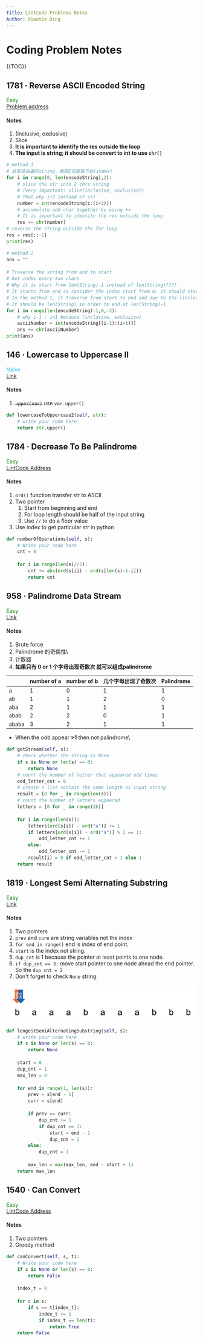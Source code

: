 ```yaml
---
Title: LintCode Problems Notes 
Author: Xiaotie Ding  
---
```


# Coding Problem Notes

{{TOC}} 

## 1781 · Reverse ASCll Encoded String
<span style="color:green">Easy</span>\
[Problem address](https://github.com/xiaotied/learn-coding/blob/master/problems/1781%20%C2%B7%20Reverse%20ASCII%20Encoded%20Strings.py)
#### Notes
1. (Inclusive, exclusive)
2. Slice
3. **It is important to identify the res outside the loop**
4. **The input is string; it should be convert to int to use `chr()`**

```python
# method 1
# 从前往后遍历string，每隔2位提取下标(index)
for i in range(0, len(encodeString),2):
    # slice the str into 2 chrs string 
    # (very important: slice(inclusive, exclusive))
    # That why i+2 instead of i+1
    number = int(encodeString[i:(i+2)])
    # accumulate add char together by using +=
    # It is important to identify the res outside the loop
    res += chr(number)
# reverse the string outside the for loop
res = res[::-1]
print(res)
```

```python
# method 2
ans = ""

# Traverse the string from end to start
# Get index every two chars
# Why it is start from len(String)-1 instead of len(String)????
# It starts from end so consider the index start from 0; it should start from len()-1
# In the method 1, it traverse from start to end and due to the (inclusive, exclusive)
# It should be len(String) in order to end at len(String)-1
for i in range(len(encodeString)-1,0,-2):
    # why i-1 : i+1 because (inclusive, exclusive)
    asciiNumber = int(encodeString[(i-1):(i+1)])
    ans += chr(asciiNumber)
print(ans)
```
## 146 · Lowercase to Uppercase II
<span style="color: rgb(50, 197, 255)">Naive</span>\
[Link](https://www.lintcode.com/problem/146)
#### Notes
1. ~~`upper(var)`~~ use `var.upper()`

```python
def lowercaseToUppercase2(self, str):
    # write your code here
    return str.upper()
```

## 1784 · Decrease To Be Palindrome
<span style="color:green">Easy</span> \
[LintCode Address](https://www.lintcode.com/problem/1784)
#### Notes
1. `ord()` function transfer str to ASCII
2. Two pointer
    1. Start from beginning and end
    2. For loop length should be half of the input string
    3. Use `//` to do a floor value 
4. Use index to get particular str in python

```python
def numberOfOperations(self, s):
    # Write your code here
    cnt = 0
    
    for i in range(len(s)//2):
        cnt += abs(ord(s[i]) - ord(s[len(s)-1-i]))
        return cnt

```

## 958 · Palindrome Data Stream
<span style="color:green">Easy</span> \
[Link](https://www.lintcode.com/problem/958)
#### Notes
1. Brute force
2. Palindrome 的奇偶性\
3. 计数器
4. **如果只有 0 or 1 个字母出现奇数次 就可以组成palindrome**

|   | number of a | number of b | 几个字母出现了奇数次 | Palindrome |
| ----------- | ----------- | ----------- | ----------- | ----------- |
| a | 1 | 0 | 1 | 1 |
| ab | 1 | 1 | 2 | 0 |
| aba | 2 | 1 | 1 | 1 |
| abab | 2 | 2 | 0 | 1 |
| ababa | 3 | 2 | 1 | 1 |

- When the odd appear **\>1** then not palindrome\


```python
def getStream(self, s):
    # check whether the string is None
    if s is None or len(s) == 0:
        return None
    # count the number of letter that appeared odd times
    odd_letter_cnt = 0
    # create a list contain the same length as input string
    result = [0 for _ in range(len(s))]
    # count the number of letters appeared
    letters = [0 for _ in range(26)]
    
    for i in range(len(s)):
        letters[ord(s[i]) - ord("a")] += 1
        if letters[ord(s[i]) - ord("a")] % 2 == 1:
            odd_letter_cnt += 1
        else:
            odd_letter_cnt -= 1
        result[i] = 0 if odd_letter_cnt > 1 else 1
    return result

```

## 1819 · Longest Semi Alternating Substring
<span style="color:green">Easy</span> \
[Link](https://www.lintcode.com/problem/1819)
#### Notes
1. Two pointers
2. `prev` and `cure` are string variables not the index
3. `for end in range()` end is index of end point.
4. `start` is the index not string.
5. `dup_cnt` is 1 because the pointer at least points to one node. 
6. `if dup_cnt == 3:`  move start pointer to one node ahead the end pointer. So the `dup_cnt = 2`
7. Don't forget to check `None` string.

![](/images/1819.png)

```python
def longestSemiAlternatingSubstring(self, s):
    # write your code here
    if s is None or len(s) == 0:
        return None
    
    start = 0
    dup_cnt = 1
    max_len = 0

    for end in range(1, len(s)):
        prev = s[end - 1]
        curr = s[end]

        if prev == curr:
            dup_cnt += 1
            if dup_cnt == 3:
                start = end - 1
                dup_cnt = 2
        else:
            dup_cnt = 1
        
        max_len = max(max_len, end - start + 1)
    return max_len

```

## 1540 · Can Convert
<span style="color:green">Easy</span> \
[LintCode Address](https://www.lintcode.com/problem/1540)

#### Notes
1. Two pointers
2. Greedy method

```python
def canConvert(self, s, t):
    # Write your code here
    if s is None or len(s) == 0:
        return False
    
    index_t = 0
    
    for c in s:
        if c == t[index_t]:
            index_t += 1
            if index_t == len(t):
                return True
    return False
```
